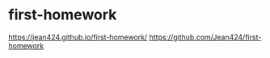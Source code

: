# first-homework
https://jean424.github.io/first-homework/
https://github.com/Jean424/first-homework
